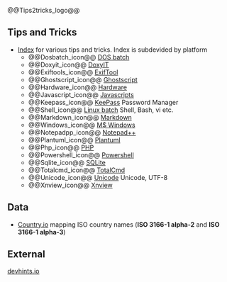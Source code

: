 @@Tips2tricks_logo@@

## Tips and Tricks

- [Index](/TipsAndTricks) for various tips and tricks. Index is subdevided by platform
   - @@Dosbatch_icon@@		[DOS batch](/TipsAndTricks/Dosbatch/) 
   - @@Doxyit_icon@@ 		[DoxyIT](/TipsAndTricks/DoxyIT/) 
   - @@Exiftools_icon@@ 	[ExifTool](/TipsAndTricks/Exiftools/) 
   - @@Ghostscript_icon@@	[Ghostscript](/TipsAndTricks/Ghostscript/) 
   - @@Hardware_icon@@ 		[Hardware](/TipsAndTricks/Hardware/)  
   - @@Javascript_icon@@ 	[Javascripts](/TipsAndTricks/Javascript/)  
   - @@Keepass_icon@@ 		[KeePass](/TipsAndTricks/Keepass/) Password Manager  
   - @@Shell_icon@@ 		[Linux batch](/TipsAndTricks/Shell/)   Shell, Bash, vi etc.
   - @@Markdown_icon@@		[Markdown](/TipsAndTricks/Markdown/)  
   - @@Windows_icon@@		[M$ Windows](/TipsAndTricks/Windows/)  
   - @@Notepadpp_icon@@		[Notepad++](/TipsAndTricks/Notepad++/)  
   - @@Plantuml_icon@@		[Plantuml](/TipsAndTricks/Plantuml/)  
   - @@Php_icon@@			[PHP](/TipsAndTricks/Php/)	 
   - @@Powershell_icon@@	[Powershell](/TipsAndTricks/Powershell/)  
   - @@Sqlite_icon@@		[SQLite](/TipsAndTricks/SQLite/)   <!--(See also: [SQLite](/SQLite) doublet??)-->
   - @@Totalcmd_icon@@		[TotalCmd](/TipsAndTricks/TotalCmd/)  
   - @@Unicode_icon@@		[Unicode](/TipsAndTricks/Unicode/)   Unicode, UTF-8
   - @@Xnview_icon@@		[Xnview](/TipsAndTricks/Xnview/)  

## Data

- [Country.io](https://clicketyclick.github.io/country.io/) mapping ISO country names (**ISO 3166-1 alpha-2** and **ISO 3166-1 alpha-3**)

## External

[devhints.io](https://devhints.io/)
